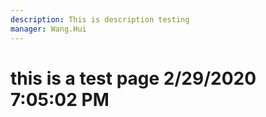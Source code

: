 ```yaml
---
description: This is description testing
manager: Wang.Hui
---
```

# this is a test page 2/29/2020 7:05:02 PM